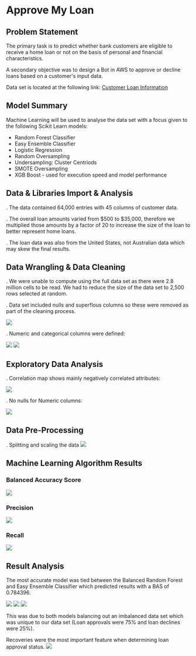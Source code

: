 # Approve My Loan
## Problem Statement
The primary task is to predict whether bank customers are eligible to receive a home loan or not on the basis of personal and financial characteristics.

A secondary objective was to design a Bot in AWS to approve or decline loans based on a customer's input data. 

Data set is located at the following link: [Customer Loan Information](https://github.com/Lucis-1/P2_Loan_Predictor/blob/beb3a790c1084fb4844f19c4121474562cc4541f/Customer_info.csv)

## Model Summary

Machine Learning will be used to analyse the data set with a focus given to the following Scikit Learn models:

- Random Forest Classifier 
- Easy Ensemble Classifier 
- Logistic Regression
- Random Oversampling 
- Undersampling: Cluster Centriods
- SMOTE Oversampling
- XGB Boost - used for execution speed and model performance

## Data & Libraries Import & Analysis

. The data contained 64,000 entries with 45 columns of customer data.

. The overall loan amounts varied from $500 to $35,000, therefore we multiplied those amounts by a factor of 20 to increase the size of the loan to better represent home loans.

. The loan data was also from the United States, not Australian data which may skew the final results. 

## Data Wrangling & Data Cleaning

. We were unable to compute using the full data set as there were 2.8 million cells to be read. We had to reduce the size of the data set to 2,500 rows selected at random. 

. Data set included nulls and superflous columns so these were removed as part of the cleaning process. 

![](Cleaning1.PNG)

. Numeric and categorical columns were defined:

![](NumericColumns.png)
![](CategoricalColumns.png)

## Exploratory Data Analysis 

. Correlation map shows mainly negatively correlated attributes:

![](Correllation.png)

. No nulls for Numeric columns:

![](clean+null.PNG)

## Data Pre-Processing 

. Splitting and scaling the data 
![](Split_Scale.png)

## Machine Learning Algorithm Results
### Balanced Accuracy Score
![](BAS.png)

### Precision
![](Precision.png)

### Recall 
![](Recall.png)

## Result Analysis

The most accurate model was tied between the Balanced Random Forest and Easy Ensemble Classifier which predicted results with a BAS of 0.784396.

![](BRF_pie_pred.png)
![](EEC_pie_pred.png)
![](Actual_pie_actu.png)

This was due to both models balancing out an imbalanced data set which was unique to our data set (Loan approvals were 75% and loan declines were 25%). 

Recoveries were the most important feature when determining loan approval status.
![](Feature_importance.png)

